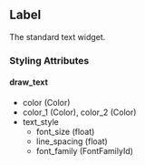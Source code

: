 ## Label
The standard text widget.

### Styling Attributes
#### draw_text
- color (Color)
- color_1 (Color), color_2 (Color)
- text_style
    - font_size (float)
    - line_spacing (float)
    - font_family (FontFamilyId)